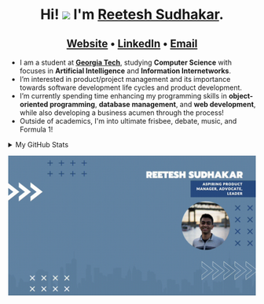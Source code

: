 <h1 align="center">  Hi! <img src="https://media.giphy.com/media/hvRJCLFzcasrR4ia7z/giphy.gif" width="35px"> I'm <a href="https://reeteshsudhakar.com">Reetesh Sudhakar</a>.</h1>
<h2 align="center"> <a href="https://www.reeteshsudhakar.com">Website</a> • <a href="https://www.linkedin.com/in/reeteshsudhakar/">LinkedIn</a> • <a href="mailto:rsudhakar9@gatech.edu">Email</a></h2>


- I am a student at [**Georgia Tech**](https://gatech.edu), studying **Computer Science** with focuses in **Artificial Intelligence** and **Information Internetworks**. 
- I’m interested in product/project management and its importance towards software development life cycles and product development. 
- I’m currently spending time enhancing my programming skills in **object-oriented programming**, **database management**, and **web development**, while also developing a business acumen through the process! 
- Outside of academics, I'm into ultimate frisbee, debate, music, and Formula 1!

<details>
<summary>My GitHub Stats</summary>
<p align="center"> 
  <img src = "https://github-readme-stats.vercel.app/api/top-langs/?username=reeteshsudhakar&layout=compact&title_color=007bff&text_color=e7e7e7&icon_color=007bff&bg_color=171c28">
</p>
<p align="center">
   <img src = "https://github-readme-stats.vercel.app/api?username=reeteshsudhakar&show_icons=true&theme=tokyonight&include_all_commits=true&count_private=true&custom_title=What I'm Up To&hide=stars,contribs,issues&count_private=true">
</p></details>

<!-- 
 -->
 
<!-- Extra Stuff to mess around with -->
<p align="center">
  <img src="assets/reetesh-sudhakar.gif" style="width:750px">
</p>




<!---
reeteshsudhakar/reeteshsudhakar is a ✨ special ✨ repository because its `README.md` (this file) appears on your GitHub profile.
You can click the Preview link to take a look at your changes.
https://user-images.githubusercontent.com/86990519/141708091-8fa1cd7e-bc3e-4c47-a0b1-df35d53a9981.mov
--->
